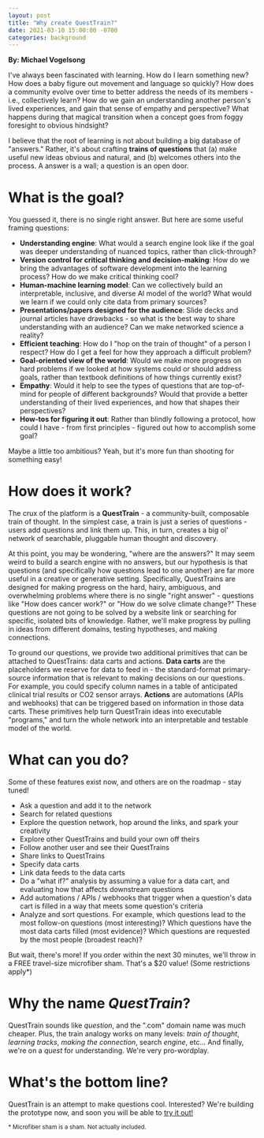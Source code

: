```yaml
---
layout: post
title: "Why create QuestTrain?"
date: 2021-03-10 15:00:00 -0700
categories: background
---
```


**By: Michael Vogelsong**

I've always been fascinated with learning. How do I learn something new? How does a baby figure out movement and language so quickly? How does a community evolve over time to better address the needs of its members - i.e., collectively learn? How do we gain an understanding another person's lived experiences, and gain that sense of empathy and perspective? What happens during that magical transition when a concept goes from foggy foresight to obvious hindsight?

I believe that the root of learning is not about building a big database of "answers." Rather, it's about crafting **trains of questions** that (a) make useful new ideas obvious and natural, and (b) welcomes others into the process. A answer is a wall; a question is an open door.

# What is the goal?

You guessed it, there is no single right answer. But here are some useful framing questions:

- **Understanding engine**: What would a search engine look like if the goal was deeper understanding of nuanced topics, rather than click-through?
- **Version control for critical thinking and decision-making**: How do we bring the advantages of software development into the learning process? How do we make critical thinking cool?
- **Human-machine learning model**: Can we collectively build an interpretable, inclusive, and diverse AI model of the world? What would we learn if we could only cite data from primary sources? 
- **Presentations/papers designed for the audience**: Slide decks and journal articles have drawbacks - so what is the best way to share understanding with an audience? Can we make networked science a reality?
- **Efficient teaching**: How do I "hop on the train of thought" of a person I respect? How do I get a feel for how they approach a difficult problem?
- **Goal-oriented view of the world**: Would we make more progress on hard problems if we looked at how systems could or should address goals, rather than textbook definitions of how things currently exist?
- **Empathy**: Would it help to see the types of questions that are top-of-mind for people of different backgrounds? Would that provide a better understanding of their lived experiences, and how that shapes their perspectives?
- **How-tos for figuring it out**: Rather than blindly following a protocol, how could I have - from first principles - figured out how to accomplish some goal?

Maybe a little too ambitious? Yeah, but it's more fun than shooting for something easy!

# How does it work?

The crux of the platform is a **QuestTrain** - a community-built, composable train of thought. In the simplest case, a train is just a series of questions - users add questions and link them up. This, in turn, creates a big ol' network of searchable, pluggable human thought and discovery.

At this point, you may be wondering, "where are the answers?" It may seem weird to build a search engine with no answers, but our hypothesis is that questions (and specifically how questions lead to one another) are far more useful in a creative or generative setting. Specifically, QuestTrains are designed for making progress on the hard, hairy, ambiguous, and overwhelming problems where there is no single "right answer" - questions like "How does cancer work?" or "How do we solve climate change?" These questions are not going to be solved by a website link or searching for specific, isolated bits of knowledge. Rather, we'll make progress by pulling in ideas from different domains, testing hypotheses, and making connections.

To ground our questions, we provide two additional primitives that can be attached to QuestTrains: data carts and actions. **Data carts** are the placeholders we reserve for data to feed in - the standard-format primary-source information that is relevant to making decisions on our questions. For example, you could specify column names in a table of anticipated clinical trial results or CO2 sensor arrays. **Actions** are automations (APIs and webhooks) that can be triggered based on information in those data carts. These primitives help turn QuestTrain ideas into executable "programs," and turn the whole network into an interpretable and testable model of the world.

# What can you do?

Some of these features exist now, and others are on the roadmap - stay tuned!

- Ask a question and add it to the network
- Search for related questions
- Explore the question network, hop around the links, and spark your creativity
- Explore other QuestTrains and build your own off theirs
- Follow another user and see their QuestTrains
- Share links to QuestTrains
- Specify data carts
- Link data feeds to the data carts
- Do a "what if?" analysis by assuming a value for a data cart, and evaluating how that affects downstream questions
- Add automations / APIs / webhooks that trigger when a question's data cart is filled in a way that meets some question's criteria
- Analyze and sort questions. For example, which questions lead to the most follow-on questions (most interesting)? Which questions have the most data carts filled (most evidence)? Which questions are requested by the most people (broadest reach)?

But wait, there's more! If you order within the next 30 minutes, we'll throw in a FREE travel-size microfiber sham. That's a $20 value! (Some restrictions apply*)

# Why the name *QuestTrain*?

QuestTrain sounds like *question*, and the ".com" domain name was much cheaper. Plus, the train analogy works on many levels: *train of thought*, *learning tracks*, *making the connection*, search *engine*, etc... And finally, we're on a *quest* for understanding. We're very pro-wordplay.

# What's the bottom line?

QuestTrain is an attempt to make questions cool. Interested? We're building the prototype now, and soon you will be able to [try it out!](https://questtrain.com)

<sub>* Microfiber sham is a sham. Not actually included.</sub> 